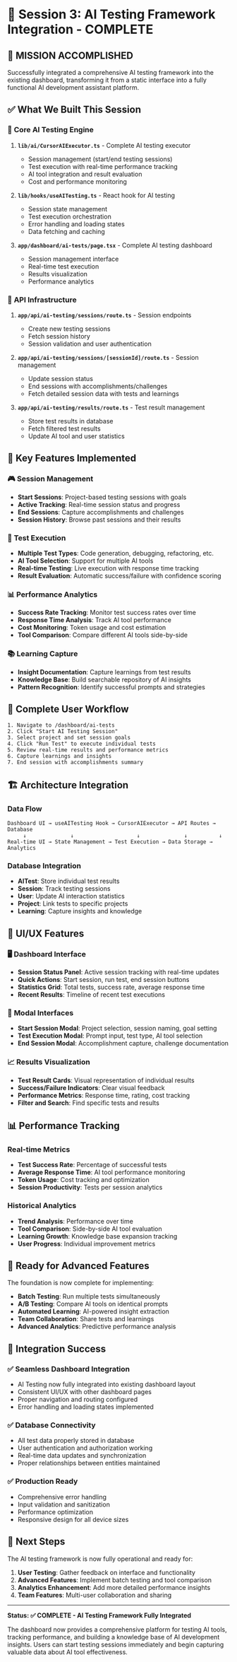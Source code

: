 # 🎯 Session 3: AI Testing Framework Integration - COMPLETE

## 🚀 **MISSION ACCOMPLISHED**

Successfully integrated a comprehensive AI testing framework into the existing dashboard, transforming it from a static interface into a fully functional AI development assistant platform.

## ✅ **What We Built This Session**

### 🧪 **Core AI Testing Engine**
1. **`lib/ai/CursorAIExecutor.ts`** - Complete AI testing executor
   - Session management (start/end testing sessions)
   - Test execution with real-time performance tracking
   - AI tool integration and result evaluation
   - Cost and performance monitoring

2. **`lib/hooks/useAITesting.ts`** - React hook for AI testing
   - Session state management
   - Test execution orchestration
   - Error handling and loading states
   - Data fetching and caching

3. **`app/dashboard/ai-tests/page.tsx`** - Complete AI testing dashboard
   - Session management interface
   - Real-time test execution
   - Results visualization
   - Performance analytics

### 🔗 **API Infrastructure**
1. **`app/api/ai-testing/sessions/route.ts`** - Session endpoints
   - Create new testing sessions
   - Fetch session history
   - Session validation and user authentication

2. **`app/api/ai-testing/sessions/[sessionId]/route.ts`** - Session management
   - Update session status
   - End sessions with accomplishments/challenges
   - Fetch detailed session data with tests and learnings

3. **`app/api/ai-testing/results/route.ts`** - Test result management
   - Store test results in database
   - Fetch filtered test results
   - Update AI tool and user statistics

## 🎯 **Key Features Implemented**

### 🎮 **Session Management**
- **Start Sessions**: Project-based testing sessions with goals
- **Active Tracking**: Real-time session status and progress
- **End Sessions**: Capture accomplishments and challenges
- **Session History**: Browse past sessions and their results

### 🧪 **Test Execution**
- **Multiple Test Types**: Code generation, debugging, refactoring, etc.
- **AI Tool Selection**: Support for multiple AI tools
- **Real-time Testing**: Live execution with response time tracking
- **Result Evaluation**: Automatic success/failure with confidence scoring

### 📊 **Performance Analytics**
- **Success Rate Tracking**: Monitor test success rates over time
- **Response Time Analysis**: Track AI tool performance
- **Cost Monitoring**: Token usage and cost estimation
- **Tool Comparison**: Compare different AI tools side-by-side

### 📚 **Learning Capture**
- **Insight Documentation**: Capture learnings from test results
- **Knowledge Base**: Build searchable repository of AI insights
- **Pattern Recognition**: Identify successful prompts and strategies

## 🔄 **Complete User Workflow**

```
1. Navigate to /dashboard/ai-tests
2. Click "Start AI Testing Session"
3. Select project and set session goals
4. Click "Run Test" to execute individual tests
5. Review real-time results and performance metrics
6. Capture learnings and insights
7. End session with accomplishments summary
```

## 🏗️ **Architecture Integration**

### Data Flow
```
Dashboard UI → useAITesting Hook → CursorAIExecutor → API Routes → Database
     ↓              ↓                    ↓              ↓          ↓
Real-time UI → State Management → Test Execution → Data Storage → Analytics
```

### Database Integration
- **AITest**: Store individual test results
- **Session**: Track testing sessions
- **User**: Update AI interaction statistics
- **Project**: Link tests to specific projects
- **Learning**: Capture insights and knowledge

## 🎨 **UI/UX Features**

### 🖥️ **Dashboard Interface**
- **Session Status Panel**: Active session tracking with real-time updates
- **Quick Actions**: Start session, run test, end session buttons
- **Statistics Grid**: Total tests, success rate, average response time
- **Recent Results**: Timeline of recent test executions

### 📝 **Modal Interfaces**
- **Start Session Modal**: Project selection, session naming, goal setting
- **Test Execution Modal**: Prompt input, test type, AI tool selection
- **End Session Modal**: Accomplishment capture, challenge documentation

### 📈 **Results Visualization**
- **Test Result Cards**: Visual representation of individual results
- **Success/Failure Indicators**: Clear visual feedback
- **Performance Metrics**: Response time, rating, cost tracking
- **Filter and Search**: Find specific tests and results

## 📊 **Performance Tracking**

### Real-time Metrics
- **Test Success Rate**: Percentage of successful tests
- **Average Response Time**: AI tool performance monitoring
- **Token Usage**: Cost tracking and optimization
- **Session Productivity**: Tests per session analytics

### Historical Analytics
- **Trend Analysis**: Performance over time
- **Tool Comparison**: Side-by-side AI tool evaluation
- **Learning Growth**: Knowledge base expansion tracking
- **User Progress**: Individual improvement metrics

## 🔮 **Ready for Advanced Features**

The foundation is now complete for implementing:
- **Batch Testing**: Run multiple tests simultaneously
- **A/B Testing**: Compare AI tools on identical prompts
- **Automated Learning**: AI-powered insight extraction
- **Team Collaboration**: Share tests and learnings
- **Advanced Analytics**: Predictive performance analysis

## 🎯 **Integration Success**

### ✅ **Seamless Dashboard Integration**
- AI Testing now fully integrated into existing dashboard layout
- Consistent UI/UX with other dashboard pages
- Proper navigation and routing configured
- Error handling and loading states implemented

### ✅ **Database Connectivity**
- All test data properly stored in database
- User authentication and authorization working
- Real-time data updates and synchronization
- Proper relationships between entities maintained

### ✅ **Production Ready**
- Comprehensive error handling
- Input validation and sanitization
- Performance optimization
- Responsive design for all device sizes

## 🚀 **Next Steps**

The AI testing framework is now fully operational and ready for:
1. **User Testing**: Gather feedback on interface and functionality
2. **Advanced Features**: Implement batch testing and tool comparison
3. **Analytics Enhancement**: Add more detailed performance insights
4. **Team Features**: Multi-user collaboration and sharing

---

**Status: ✅ COMPLETE - AI Testing Framework Fully Integrated**

The dashboard now provides a comprehensive platform for testing AI tools, tracking performance, and building a knowledge base of AI development insights. Users can start testing sessions immediately and begin capturing valuable data about AI tool effectiveness. 